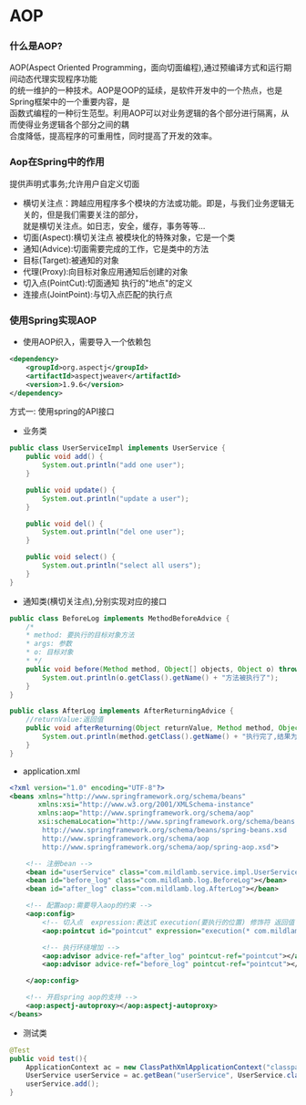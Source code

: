 # AOP
### 什么是AOP?
AOP(Aspect Oriented Programming，面向切面编程),通过预编译方式和运行期间动态代理实现程序功能  
的统一维护的一种技术。AOP是OOP的延续，是软件开发中的一个热点，也是Spring框架中的一个重要内容，是  
函数式编程的一种衍生范型。利用AOP可以对业务逻辑的各个部分进行隔离，从而使得业务逻辑各个部分之间的耦  
合度降低，提高程序的可重用性，同时提高了开发的效率。

### Aop在Spring中的作用
提供声明式事务;允许用户自定义切面
- 横切关注点：跨越应用程序多个模块的方法或功能。即是，与我们业务逻辑无关的，但是我们需要关注的部分，  
就是横切关注点。如日志，安全，缓存，事务等等...
- 切面(Aspect):横切关注点 被模块化的特殊对象，它是一个类
- 通知(Advice):切面需要完成的工作，它是类中的方法
- 目标(Target):被通知的对象
- 代理(Proxy):向目标对象应用通知后创建的对象
- 切入点(PointCut):切面通知 执行的"地点"的定义
- 连接点(JointPoint):与切入点匹配的执行点

### 使用Spring实现AOP
- 使用AOP织入，需要导入一个依赖包
```xml
<dependency>
    <groupId>org.aspectj</groupId>
    <artifactId>aspectjweaver</artifactId>
    <version>1.9.6</version>
</dependency>
```
方式一: 使用spring的API接口  
- 业务类
```java
public class UserServiceImpl implements UserService {
    public void add() {
        System.out.println("add one user");
    }

    public void update() {
        System.out.println("update a user");
    }

    public void del() {
        System.out.println("del one user");
    }

    public void select() {
        System.out.println("select all users");
    }
}
```
- 通知类(横切关注点),分别实现对应的接口
```java
public class BeforeLog implements MethodBeforeAdvice {
    /*
    * method: 要执行的目标对象方法
    * args: 参数
    * o: 目标对象
    * */
    public void before(Method method, Object[] objects, Object o) throws Throwable {
        System.out.println(o.getClass().getName() + "方法被执行了");
    }
}
```
```java
public class AfterLog implements AfterReturningAdvice {
    //returnValue:返回值
    public void afterReturning(Object returnValue, Method method, Object[] objects, Object o1) throws Throwable {
        System.out.println(method.getClass().getName() + "执行完了,结果为:" + returnValue);
    }
}
```
- application.xml
```xml
<?xml version="1.0" encoding="UTF-8"?>
<beans xmlns="http://www.springframework.org/schema/beans"
       xmlns:xsi="http://www.w3.org/2001/XMLSchema-instance"
       xmlns:aop="http://www.springframework.org/schema/aop"
       xsi:schemaLocation="http://www.springframework.org/schema/beans
        http://www.springframework.org/schema/beans/spring-beans.xsd
        http://www.springframework.org/schema/aop
        http://www.springframework.org/schema/aop/spring-aop.xsd">

    <!-- 注册bean -->
    <bean id="userService" class="com.mildlamb.service.impl.UserServiceImpl"></bean>
    <bean id="before_log" class="com.mildlamb.log.BeforeLog"></bean>
    <bean id="after_log" class="com.mildlamb.log.AfterLog"></bean>

    <!-- 配置aop:需要导入aop的约束 -->
    <aop:config>
        <!-- 切入点  expression:表达式 execution(要执行的位置) 修饰符 返回值 包名.类名.方法名(参数列表)-->
        <aop:pointcut id="pointcut" expression="execution(* com.mildlamb.service.*.*(..))"/>

        <!-- 执行环绕增加 -->
        <aop:advisor advice-ref="after_log" pointcut-ref="pointcut"></aop:advisor>
        <aop:advisor advice-ref="before_log" pointcut-ref="pointcut"></aop:advisor>

    </aop:config>

    <!-- 开启spring aop的支持 -->
    <aop:aspectj-autoproxy></aop:aspectj-autoproxy>
</beans>
```
- 测试类
```java
@Test
public void test(){
    ApplicationContext ac = new ClassPathXmlApplicationContext("classpath:application.xml");
    UserService userService = ac.getBean("userService", UserService.class);
    userService.add();
}
```
